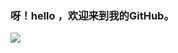### 呀！hello ，欢迎来到我的GitHub。

<!--
<img align="left" src="https://github-readme-stats.vercel.app/api?username=qingchenhh&show_icons=true&include_all_commits=true&count_private=true" />
-->
<img align="left" src="https://github-readme-stats.vercel.app/api?username=qingchenhh&show_icons=true" />

<!--
**qingchenhh/qingchenhh** is a ✨ _special_ ✨ repository because its `README.md` (this file) appears on your GitHub profile.

Here are some ideas to get you started:

- 🔭 I’m currently working on ...
- 🌱 I’m currently learning ...
- 👯 I’m looking to collaborate on ...
- 🤔 I’m looking for help with ...
- 💬 Ask me about ...
- 📫 How to reach me: ...
- 😄 Pronouns: ...
- ⚡ Fun fact: ...
-->
